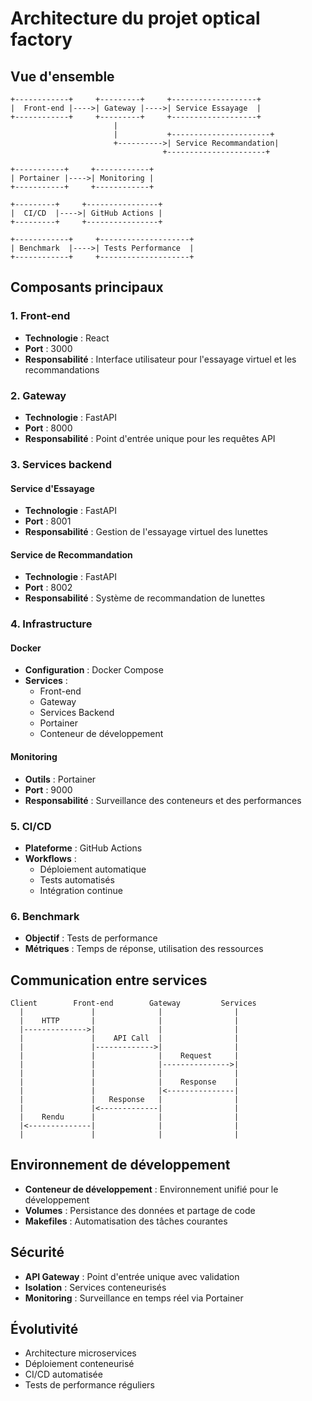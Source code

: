 # Architecture du projet optical factory

## Vue d'ensemble

```
+------------+     +---------+     +-------------------+
|  Front-end |---->| Gateway |---->| Service Essayage  |
+------------+     +---------+     +-------------------+
                       |
                       |           +----------------------+
                       +---------->| Service Recommandation|
                                  +----------------------+

+-----------+     +------------+
| Portainer |---->| Monitoring |
+-----------+     +------------+

+---------+     +----------------+
|  CI/CD  |---->| GitHub Actions |
+---------+     +----------------+

+------------+     +--------------------+
| Benchmark  |---->| Tests Performance  |
+------------+     +--------------------+
```

## Composants principaux

### 1. Front-end
- **Technologie** : React
- **Port** : 3000
- **Responsabilité** : Interface utilisateur pour l'essayage virtuel et les recommandations

### 2. Gateway
- **Technologie** : FastAPI
- **Port** : 8000
- **Responsabilité** : Point d'entrée unique pour les requêtes API

### 3. Services backend
#### Service d'Essayage
- **Technologie** : FastAPI
- **Port** : 8001
- **Responsabilité** : Gestion de l'essayage virtuel des lunettes

#### Service de Recommandation
- **Technologie** : FastAPI
- **Port** : 8002
- **Responsabilité** : Système de recommandation de lunettes

### 4. Infrastructure
#### Docker
- **Configuration** : Docker Compose
- **Services** : 
  - Front-end
  - Gateway
  - Services Backend
  - Portainer
  - Conteneur de développement

#### Monitoring
- **Outils** : Portainer
- **Port** : 9000
- **Responsabilité** : Surveillance des conteneurs et des performances

### 5. CI/CD
- **Plateforme** : GitHub Actions
- **Workflows** :
  - Déploiement automatique
  - Tests automatisés
  - Intégration continue

### 6. Benchmark
- **Objectif** : Tests de performance
- **Métriques** : Temps de réponse, utilisation des ressources

## Communication entre services

```
Client        Front-end        Gateway         Services
  |               |              |                |
  |    HTTP       |              |                |
  |-------------->|              |                |
  |               |    API Call  |                |
  |               |------------->|                |
  |               |              |    Request     |
  |               |              |--------------->|
  |               |              |                |
  |               |              |    Response    |
  |               |              |<---------------|
  |               |   Response   |                |
  |               |<-------------|                |
  |    Rendu      |              |                |
  |<--------------|              |                |
  |               |              |                |
```

## Environnement de développement

- **Conteneur de développement** : Environnement unifié pour le développement
- **Volumes** : Persistance des données et partage de code
- **Makefiles** : Automatisation des tâches courantes

## Sécurité

- **API Gateway** : Point d'entrée unique avec validation
- **Isolation** : Services conteneurisés
- **Monitoring** : Surveillance en temps réel via Portainer

## Évolutivité

- Architecture microservices
- Déploiement conteneurisé
- CI/CD automatisée
- Tests de performance réguliers 